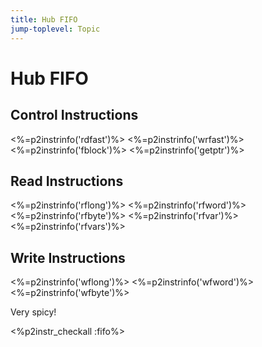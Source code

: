 ```yaml
---
title: Hub FIFO
jump-toplevel: Topic
---
```

# Hub FIFO

## Control Instructions

<%=p2instrinfo('rdfast')%>
<%=p2instrinfo('wrfast')%>
<%=p2instrinfo('fblock')%>
<%=p2instrinfo('getptr')%>

## Read Instructions

<%=p2instrinfo('rflong')%>
<%=p2instrinfo('rfword')%>
<%=p2instrinfo('rfbyte')%>
<%=p2instrinfo('rfvar')%>
<%=p2instrinfo('rfvars')%>

## Write Instructions

<%=p2instrinfo('wflong')%>
<%=p2instrinfo('wfword')%>
<%=p2instrinfo('wfbyte')%>

Very spicy!


<%p2instr_checkall :fifo%>